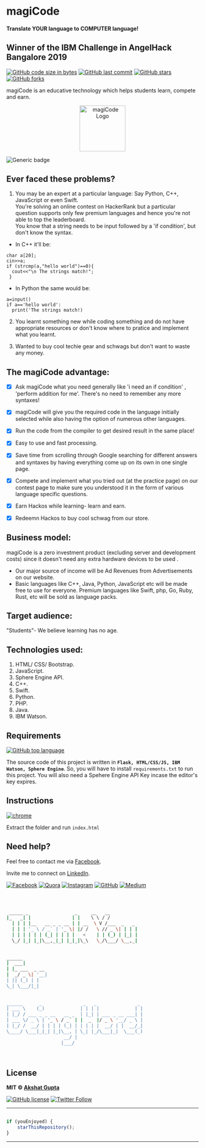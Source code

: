 # magiCode

#### Translate YOUR language to COMPUTER language!

## Winner of the IBM Challenge in AngelHack Bangalore 2019

[![GitHub code size in bytes](https://img.shields.io/github/languages/code-size/akshatvg/magiCode?logo=github&style=social)](https://github.com/akshatvg/) [![GitHub last commit](https://img.shields.io/github/last-commit/akshatvg/magiCode?style=social&logo=git)](https://github.com/akshatvg/) [![GitHub stars](https://img.shields.io/github/stars/akshatvg/magiCode?style=social)](https://github.com/akshatvg/magiCode/stargazers) [![GitHub forks](https://img.shields.io/github/forks/akshatvg/magiCode?style=social&logo=git)](https://github.com/akshatvg/magiCode/network)

magiCode is an educative technology which helps students learn, compete and earn.

<p align="center">
<a href="https://magiCode.akshatvg.com">
<img src="https://github.com/akshatvg/magiCode/blob/master/static/magiCode.png" height="120px" alt="magiCode Logo"/>
</a>
</p>

![Generic badge](https://img.shields.io/badge/magiCode-translator-orange) 

## Ever faced these problems?
1) You may be an expert at a particular language: Say Python, C++, JavaScript or even Swift.</br> 
You're solving an online contest on HackerRank but a particular question supports only few premium languages and hence you're not able to top the leaderboard.</br>
You know that a string needs to be input followed by a 'if condition', but don't know the syntax.</br>

- In C++ it'll be:
``` 
char a[20];
cin>>a;
if (strcmp(a,"hello world")==0){
  cout<<"\n The strings match!";
 } 
```
- In Python the same would be:
```
a=input()
if a=='hello world':
  print('The strings match!)
```

2) You learnt something new while coding something and do not have appropriate resources or don't know where to pratice and implement what you learnt.

3) Wanted to buy cool techie gear and schwags but don't want to waste any money.


## The magiCode advantage:
- [X] Ask magiCode what you need generally like 'i need an if condition' , 'perform addition for me'. There's no need to remember any more syntaxes!</br>
- [X] magiCode will give you the required code in the language initially selected while also having the option of numerous other languages.</br>
- [X] Run the code from the compiler to get desired result in the same place!</br>
- [X] Easy to use and fast processing.</br>
- [X] Save time from scrolling through Google searching for different answers and syntaxes by having everything come up on its own in one single page.</br>
- [X] Compete and implement what you tried out (at the practice page) on our contest page to make sure you understood it in the form of various language specific questions.</br>
- [X] Earn Hackos while learning- learn and earn.</br>
- [X] Redeemn Hackos to buy cool schwag from our store.</br>


## Business model:
magiCode is a zero investment product (excluding server and development costs) since it doesn't need any extra hardware devices to be used .</br>
* Our major source of income will be Ad Revenues from Advertisements on our website.
* Basic languages like C++, Java, Python, JavaScript etc will be made free to use for everyone. Premium languages like Swift, php, Go, Ruby, Rust, etc will be sold as language packs.


## Target audience:
"Students"- We believe learning has no age.


## Technologies used:
1) HTML/ CSS/ Bootstrap.
2) JavaScript.
3) Sphere Engine API.
4) C++.
5) Swift.
6) Python.
7) PHP.
8) Java.
9) IBM Watson.

## Requirements

[![GitHub top language](https://img.shields.io/github/languages/top/akshatvg/magiCode?logo=python&style=social)](https://github.com/akshatvg/)

The source code of this project is written in **`Flask, HTML/CSS/JS, IBM Watson, Sphere Engine`**. So, you will have to install `requirements.txt` to run this project. You will also need a Spehere Engine API Key incase the editor's key expires.

## Instructions

[![chrome](https://img.shields.io/badge/Open-index.html-lightgrey.svg?logo=google-chrome&style=popout&logoColor=red)](https://magiCode.akshatvg.com)

Extract the folder and run `index.html`


## Need help?


Feel free to contact me via [Facebook](https://www.facebook.com/akshatvg).

Invite me to connect on [LinkedIn](https://www.linkedin.com/in/akshatvg/).

[![Facebook](https://img.shields.io/badge/Facebook-add-blue.svg?logo=facebook&logoColor=white)](https://www.facebook.com/akshatvg) [![Quora](https://img.shields.io/badge/Quora-ask-red.svg?logo=quora)](https://www.quora.com/profile/Akshat-Gupta-279) [![Instagram](https://img.shields.io/badge/Instagram-follow-purple.svg?logo=instagram&logoColor=white)](https://www.instagram.com/akshatvg/) [![GitHub](https://img.shields.io/badge/Snapchat-add-yellow.svg?logo=snapchat&logoColor=white)](https://www.snapchat.com/add/akshatvg) [![Medium](https://img.shields.io/badge/Medium-follow-black.svg?logo=medium&logoColor=white)](https://medium.com/@akshatvg)


```bash



 _____ _                 _     __   __            
|_   _| |               | |    \ \ / /            
  | | | |__   __ _ _ __ | | __  \ V /___  _   _   
  | | | '_ \ / _` | '_ \| |/ /   \ // _ \| | | |  
  | | | | | | (_| | | | |   <    | | (_) | |_| |  
  \_/ |_| |_|\__,_|_| |_|_|\_\   \_/\___/ \__,_|  
                                                  
                                                  
______                                            
|  ___|                                           
| |_ ___  _ __                                    
|  _/ _ \| '__|                                   
| || (_) | |                                      
\_| \___/|_|                                      
                                                  
                                                  
______      _               _   _               _ 
| ___ \    (_)             | | | |             | |
| |_/ / ___ _ _ __   __ _  | |_| | ___ _ __ ___| |
| ___ \/ _ \ | '_ \ / _` | |  _  |/ _ \ '__/ _ \ |
| |_/ /  __/ | | | | (_| | | | | |  __/ | |  __/_|
\____/ \___|_|_| |_|\__, | \_| |_/\___|_|  \___(_)
                     __/ |                        
                    |___/                         

 


```

## License

**MIT &copy; [Akshat Gupta](https://github.com/akshatvg/magiCode/blob/master/LICENSE)**

[![GitHub license](https://img.shields.io/github/license/akshatvg/magiCode?style=social&logo=github)](https://github.com/akshatvg/magiCode/blob/master/LICENSE) [![Twitter Follow](https://img.shields.io/twitter/follow/akshatvg?style=social)](https://twitter.com/akshatvg)

---------

```javascript

if (youEnjoyed) {
    starThisRepository();
}

```

-----------
